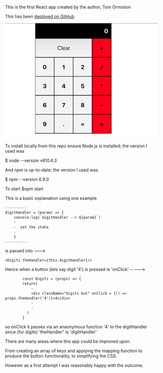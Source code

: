 
This is the first React app created by the author, Tom Ormiston

This has been [deployed on GitHub](https://tomsstuff101.github.io/react-calc/)

<a href="https://tomsstuff101.github.io/react-calc/">
<img src="https://github.com/tomsstuff101/react-calc/blob/master/README-Images/React%20Calc.png" >
</a>


To install locally from this repo ensure Node.js is installed; the version I used was

$ node --version
v610.6.3

And npm is up-to-date; the version I used was

$ npm --version
6.9.0


To start
$npm start


This is a basic explanation using one example

```
----------
digitHandler = (param) => {
    console.log(`digitHandler --> ${param}`)
    -
    -  set the state
    -
    }
----------
```

 is passed into --->    
``` 
<Digits theHandler={this.digitHandler}/>
```


Hence when a button (lets say digit '4') is pressed ie 'onClick'
----->
```
        const Digits = (props) => {
        return(
            -
            <div className="digits but" onClick = {() => props.theHandler('4')}>4</div>
            -
            -
          )
        }
```
so onClick it passes via an anaonymous function '4' to the digitHandler 
since (for digits) 'theHandler" is 'digitHandler'

There are many areas where this app could be improved upon.

From creating an array of keys and applying the mapping function to produce the button functionality, to simplifying the CSS.

However as a first attempt I was reasonably happy with the outcome.